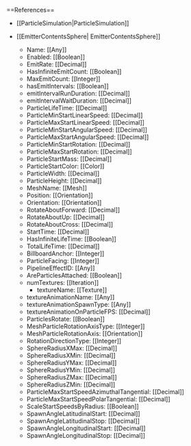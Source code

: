 ==References==
 * [[ParticleSimulation|ParticleSimulation]]

 * [[EmitterContentsSphere| EmitterContentsSphere]]
   * Name: [[Any]]
   * Enabled: [[Boolean]]
   * EmitRate: [[Decimal]]
   * HasInfiniteEmitCount: [[Boolean]]
   * MaxEmitCount: [[Integer]]
   * hasEmitIntervals: [[Boolean]]
   * emitIntervalRunDuration: [[Decimal]]
   * emitIntervalWaitDuration: [[Decimal]]
   * ParticleLifeTime: [[Decimal]]
   * ParticleMinStartLinearSpeed: [[Decimal]]
   * ParticleMaxStartLinearSpeed: [[Decimal]]
   * ParticleMinStartAngularSpeed: [[Decimal]]
   * ParticleMaxStartAngularSpeed: [[Decimal]]
   * ParticleMinStartRotation: [[Decimal]]
   * ParticleMaxStartRotation: [[Decimal]]
   * ParticleStartMass: [[Decimal]]
   * ParticleStartColor: [[Color]]
   * ParticleWidth: [[Decimal]]
   * ParticleHeight: [[Decimal]]
   * MeshName: [[Mesh]]
   * Position: [[Orientation]]
   * Orientation: [[Orientation]]
   * RotateAboutForward: [[Decimal]]
   * RotateAboutUp: [[Decimal]]
   * RotateAboutCross: [[Decimal]]
   * StartTime: [[Decimal]]
   * HasInfiniteLifeTime: [[Boolean]]
   * TotalLifeTime: [[Decimal]]
   * BillboardAnchor: [[Integer]]
   * ParticleFacing: [[Integer]]
   * PipelineEffectID: [[Any]]
   * AreParticlesAttached: [[Boolean]]
   * numTextures: [[Iteration]]
     * textureName: [[Texture]]
   * textureAnimationName: [[Any]]
   * textureAnimationSpawnType: [[Any]]
   * textureAnimationOnParticleFPS: [[Decimal]]
   * ParticlesRotate: [[Boolean]]
   * MeshParticleRotationAxisType: [[Integer]]
   * MeshParticleRotationAxis: [[Orientation]]
   * RotationDirectionType: [[Integer]]
   * SphereRadiusXMax: [[Decimal]]
   * SphereRadiusXMin: [[Decimal]]
   * SphereRadiusYMax: [[Decimal]]
   * SphereRadiusYMin: [[Decimal]]
   * SphereRadiusZMax: [[Decimal]]
   * SphereRadiusZMin: [[Decimal]]
   * ParticleMaxStartSpeedAzimuthalTangential: [[Decimal]]
   * ParticleMaxStartSpeedPolarTangential: [[Decimal]]
   * ScaleStartSpeedsByRadius: [[Boolean]]
   * SpawnAngleLatitudinalStart: [[Decimal]]
   * SpawnAngleLatitudinalStop: [[Decimal]]
   * SpawnAngleLongitudinalStart: [[Decimal]]
   * SpawnAngleLongitudinalStop: [[Decimal]]

